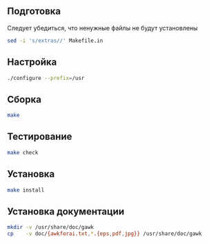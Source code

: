 <package-info :package="package" showsbu2></package-info>

<script>
		new Vue({
		el: '#main',
		data: { package: {} },
		mounted: function () {
				this.getPackage('gawk');
		},
		methods: {
			getPackage: function(name) {
					getPackage(name)
					.then(response => this.package = response);
			},
		}
  })
</script>

## Подготовка

Следует убедиться, что ненужные файлы не будут установлены

```bash
sed -i 's/extras//' Makefile.in
```

## Настройка

```bash
./configure --prefix=/usr
```

## Сборка

```bash
make
```
## Тестирование

```bash
make check
```

## Установка

```bash
make install
```

## Установка документации

```bash
mkdir -v /usr/share/doc/gawk
cp    -v doc/{awkforai.txt,*.{eps,pdf,jpg}} /usr/share/doc/gawk
```
